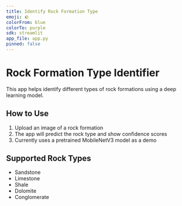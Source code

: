 ```yaml
---
title: Identify Rock Formation Type
emoji: 🪨
colorFrom: blue
colorTo: purple
sdk: streamlit
app_file: app.py
pinned: false
---
```


# Rock Formation Type Identifier

This app helps identify different types of rock formations using a deep learning model.

## How to Use
1. Upload an image of a rock formation
2. The app will predict the rock type and show confidence scores
3. Currently uses a pretrained MobileNetV3 model as a demo

## Supported Rock Types
- Sandstone
- Limestone
- Shale
- Dolomite
- Conglomerate